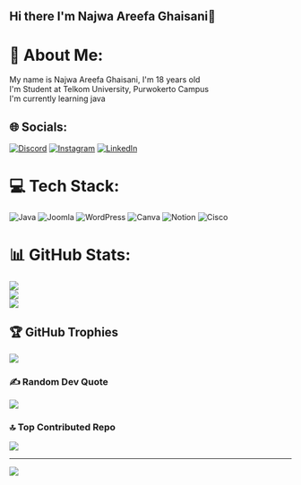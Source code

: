 ## Hi there I'm Najwa Areefa Ghaisani👋

# 💫 About Me:
My name is Najwa Areefa Ghaisani, I'm 18 years old<br>I'm Student at Telkom University, Purwokerto Campus<br>I'm currently learning java



## 🌐 Socials:
[![Discord](https://img.shields.io/badge/Discord-%237289DA.svg?logo=discord&logoColor=white)](https://discord.gg/rere) [![Instagram](https://img.shields.io/badge/Instagram-%23E4405F.svg?logo=Instagram&logoColor=white)](https://instagram.com/@najwarre) [![LinkedIn](https://img.shields.io/badge/LinkedIn-%230077B5.svg?logo=linkedin&logoColor=white)](https://linkedin.com/in/www.linkedin.com/in/najwa-areefa-242a0b296) 

# 💻 Tech Stack:
![Java](https://img.shields.io/badge/java-%23ED8B00.svg?style=for-the-badge&logo=openjdk&logoColor=white) ![Joomla](https://img.shields.io/badge/joomla-%235091CD.svg?style=for-the-badge&logo=joomla&logoColor=white) ![WordPress](https://img.shields.io/badge/WordPress-%23117AC9.svg?style=for-the-badge&logo=WordPress&logoColor=white) ![Canva](https://img.shields.io/badge/Canva-%2300C4CC.svg?style=for-the-badge&logo=Canva&logoColor=white) ![Notion](https://img.shields.io/badge/Notion-%23000000.svg?style=for-the-badge&logo=notion&logoColor=white) ![Cisco](https://img.shields.io/badge/cisco-%23049fd9.svg?style=for-the-badge&logo=cisco&logoColor=black)
# 📊 GitHub Stats:
![](https://github-readme-stats.vercel.app/api?username=najwaa-a&theme=rose&hide_border=false&include_all_commits=false&count_private=false)<br/>
![](https://github-readme-streak-stats.herokuapp.com/?user=najwaa-a&theme=rose&hide_border=false)<br/>
![](https://github-readme-stats.vercel.app/api/top-langs/?username=najwaa-a&theme=rose&hide_border=false&include_all_commits=false&count_private=false&layout=compact)

## 🏆 GitHub Trophies
![](https://github-profile-trophy.vercel.app/?username=najwaa-a&theme=rose&no-frame=false&no-bg=true&margin-w=4)

### ✍️ Random Dev Quote
![](https://quotes-github-readme.vercel.app/api?type=horizontal&theme=dark)

### 🔝 Top Contributed Repo
![](https://github-contributor-stats.vercel.app/api?username=najwaa-a&limit=5&theme=rose&combine_all_yearly_contributions=true)

---
[![](https://visitcount.itsvg.in/api?id=najwaa-a&icon=0&color=10)](https://visitcount.itsvg.in)

<!-- Proudly created with GPRM ( https://gprm.itsvg.in ) -->
